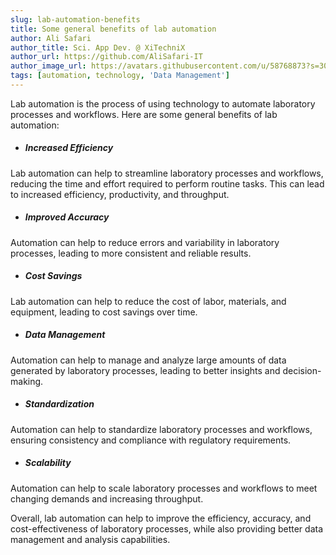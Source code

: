 ```yaml
---
slug: lab-automation-benefits
title: Some general benefits of lab automation
author: Ali Safari
author_title: Sci. App Dev. @ XiTechniX
author_url: https://github.com/AliSafari-IT
author_image_url: https://avatars.githubusercontent.com/u/58768873?s=300&v=4
tags: [automation, technology, 'Data Management']
---
```


Lab automation is the process of using technology to automate laboratory processes and workflows. Here are some general benefits of lab automation:

-   ##### Increased Efficiency
Lab automation can help to streamline laboratory processes and workflows, reducing the time and effort required to perform routine tasks. This can lead to increased efficiency, productivity, and throughput.

-   ##### Improved Accuracy
Automation can help to reduce errors and variability in laboratory processes, leading to more consistent and reliable results.

-   ##### Cost Savings
Lab automation can help to reduce the cost of labor, materials, and equipment, leading to cost savings over time.

-   ##### Data Management
Automation can help to manage and analyze large amounts of data generated by laboratory processes, leading to better insights and decision-making.

-   ##### Standardization
Automation can help to standardize laboratory processes and workflows, ensuring consistency and compliance with regulatory requirements.

-   ##### Scalability
 Automation can help to scale laboratory processes and workflows to meet changing demands and increasing throughput.

Overall, lab automation can help to improve the efficiency, accuracy, and cost-effectiveness of laboratory processes, while also providing better data management and analysis capabilities.